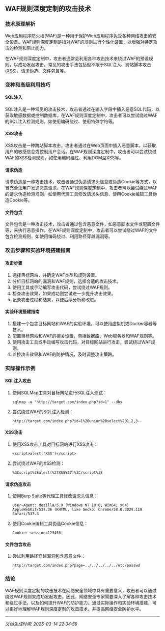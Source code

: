 ## WAF规则深度定制的攻击技术

### 技术原理解析

Web应用程序防火墙(WAF)是一种用于保护Web应用程序免受各种网络攻击的安全设备。WAF规则深度定制是指对WAF的规则进行个性化设置，以增强对特定攻击的检测和阻止能力。

在WAF规则深度定制中，攻击者通常会利用各种攻击技术来绕过WAF的预设规则，以成功发起攻击。常见的攻击手法包括但不限于SQL注入、跨站脚本攻击(XSS)、请求伪造、文件包含等。

### 变种和高级利用技巧

#### SQL注入

SQL注入是一种常见的攻击技术，攻击者通过在输入字段中插入恶意SQL代码，以获取敏感数据或控制数据库。在WAF规则深度定制中，攻击者可以尝试绕过WAF的SQL注入检测规则，如使用编码绕过、使用特殊字符等。

#### XSS攻击

XSS攻击是一种跨站脚本攻击，攻击者通过在Web页面中插入恶意脚本，以获取用户的敏感信息或控制用户会话。在WAF规则深度定制中，攻击者可以尝试绕过WAF的XSS检测规则，如使用编码绕过、利用DOM型XSS等。

#### 请求伪造

请求伪造是一种攻击技术，攻击者通过伪造请求头信息或伪造Cookie等方式，以冒充合法用户发送恶意请求。在WAF规则深度定制中，攻击者可以尝试绕过WAF的请求伪造检测规则，如使用代理工具修改请求头信息、使用Cookie编辑工具伪造Cookie等。

#### 文件包含

文件包含是一种攻击技术，攻击者通过包含恶意文件，如恶意脚本文件或配置文件等，来执行恶意操作。在WAF规则深度定制中，攻击者可以尝试绕过WAF的文件包含检测规则，如使用编码绕过、利用路径穿越漏洞等。

### 攻击步骤和实验环境搭建指南

#### 攻击步骤

1. 选择目标网站，并确定WAF类型和规则设置。
2. 分析目标网站的漏洞和WAF规则，选择合适的攻击技术。
3. 使用工具或手动编写攻击代码，尝试绕过WAF规则。
4. 检查攻击效果，如果成功则尝试进一步提升攻击效果。
5. 记录攻击过程和结果，以便后续分析和改进。

#### 实验环境搭建指南

1. 搭建一个包含目标网站和WAF的实验环境，可以使用虚拟机或Docker容器等技术。
2. 配置目标网站和WAF的相关设置，包括数据库、Web服务器和WAF规则等。
3. 使用攻击工具或手动编写攻击代码，对目标网站进行攻击，尝试绕过WAF规则。
4. 监控攻击效果和WAF的防护情况，及时调整攻击策略。

### 实际操作示例

#### SQL注入攻击

1. 使用SQLMap工具对目标网站进行SQL注入测试：
   ```
   sqlmap -u "http://target.com/index.php?id=1" --dbs
   ```
2. 尝试绕过WAF的SQL注入检测：
   ```
   http://target.com/index.php?id=1%20union%20select%201,2,3--
   ```

#### XSS攻击

1. 使用XSS攻击工具对目标网站进行XSS攻击：
   ```
   <script>alert('XSS')</script>
   ```
2. 尝试绕过WAF的XSS检测：
   ```
   %3Cscript%3Ealert(%27XSS%27)%3C/script%3E
   ```

#### 请求伪造攻击

1. 使用Burp Suite等代理工具修改请求头信息：
   ```
   User-Agent: Mozilla/5.0 (Windows NT 10.0; Win64; x64) AppleWebKit/537.36 (KHTML, like Gecko) Chrome/58.0.3029.110 Safari/537.3
   ```
2. 使用Cookie编辑工具伪造Cookie信息：
   ```
   Cookie: session=123456
   ```

#### 文件包含攻击

1. 尝试利用路径穿越漏洞包含恶意文件：
   ```
   http://target.com/index.php?page=../../../../../etc/passwd
   ```

### 结论

WAF规则深度定制的攻击技术在网络安全领域中具有重要意义，攻击者可以通过绕过WAF规则来成功发起攻击。因此，网络安全专家需要深入了解各种攻击技术和绕过手法，以及如何提升WAF的防护能力。通过实际操作和实验环境搭建，可以更好地理解WAF规则深度定制的攻击技术，并提高网络安全防护水平。

---

*文档生成时间: 2025-03-14 22:34:59*
